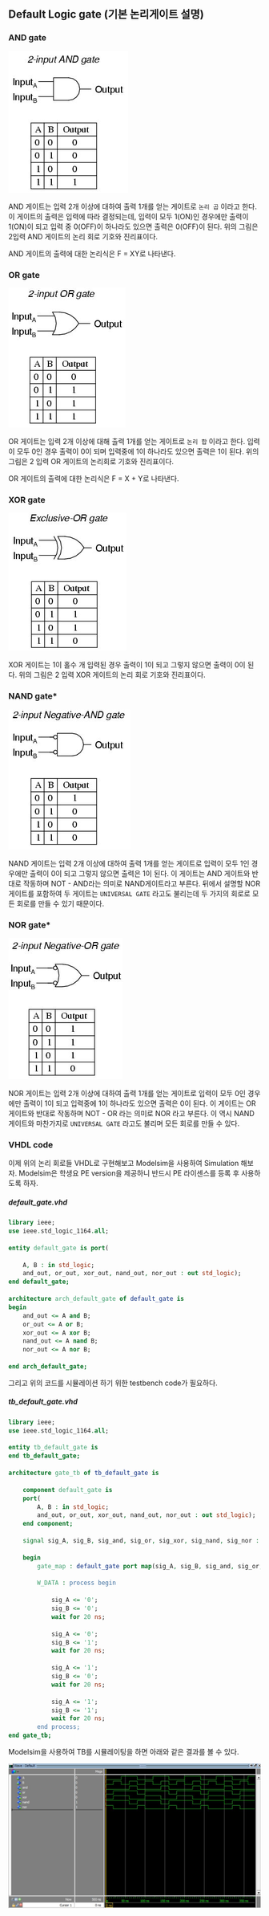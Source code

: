 ## Default Logic gate (기본 논리게이트 설명)
### AND gate
![](./img/and.jpg)  

AND 게이트는 입력 2개 이상에 대하여 출력 1개를 얻는 게이트로 `논리 곱` 이라고 한다. 이 게이트의 출력은 입력에 따라 결정되는데, 입력이 모두 1(ON)인 경우에만 출력이 1(ON)이 되고 입력 중 0(OFF)이 하나라도 있으면 출력은 0(OFF)이 된다. 위의 그림은 2입력 AND 게이트의 논리 회로 기호와 진리표이다.  

AND 게이트의 출력에 대한 논리식은 F = XY로 나타낸다.

### OR gate
![](./img/or.JPG)  

OR 게이트는 입력 2개 이상에 대해 출력 1개를 얻는 게이트로 `논리 합` 이라고 한다. 입력이 모두 0인 경우 출력이 0이 되며 입력중에 1이 하나라도 있으면 출력은 1이 된다. 위의 그림은 2 입력 OR 게이트의 논리회로 기호와 진리표이다.

OR 게이트의 출력에 대한 논리식은 F = X + Y로 나타낸다.

### XOR gate
![](./img/xor.JPG)  

XOR 게이트는 1이 홀수 개 입력된 경우 출력이 1이 되고 그렇지 않으면 출력이 0이 된다. 위의 그림은 2 입력 XOR 게이트의 논리 회로 기호와 진리표이다.

### NAND gate*
![](./img/nand.JPG)

NAND 게이트는 입력 2개 이상에 대하여 출력 1개를 얻는 게이트로 입력이 모두 1인 경우에만 출력이 0이 되고 그렇지 않으면 출력은 1이 된다. 이 게이트는 AND 게이트와 반대로 작동하며 NOT - AND라는 의미로 NAND게이트라고 부른다. 뒤에서 설명할 NOR 게이트를 포함하여 두 게이트는 `UNIVERSAL GATE` 라고도 불리는데 두 가지의 회로로 모든 회로를 만들 수 있기 때문이다.

### NOR gate*
![](./img/nor.JPG)  

NOR 게이트는 입력 2개 이상에 대하여 출력 1개를 얻는 게이트로 입력이 모두 0인 경우에만 출력이 1이 되고 입력중에 1이 하나라도 있으면 출력은 0이 된다. 이 게이트는 OR 게이트와 반대로 작동하며 NOT - OR 라는 의미로 NOR 라고 부른다. 이 역시 NAND 게이트와 마찬가지로 `UNIVERSAL GATE` 라고도 불리며 모든 회로를 만들 수 있다.

### VHDL code
이제 위의 논리 회로들 VHDL로 구현해보고 Modelsim을 사용하여 Simulation 해보자. Modelsim은 학생요 PE version을 제공하니 반드시 PE 라이센스를 등록 후 사용하도록 하자.
##### default_gate.vhd
```vhd
library ieee;
use ieee.std_logic_1164.all;

entity default_gate is port(

	A, B : in std_logic;
	and_out, or_out, xor_out, nand_out, nor_out : out std_logic);
end default_gate;

architecture arch_default_gate of default_gate is
begin
	and_out <= A and B;
	or_out <= A or B;
	xor_out <= A xor B;
	nand_out <= A nand B;
	nor_out <= A nor B;

end arch_default_gate;
```
그리고 위의 코드를 시뮬레이션 하기 위한 testbench code가 필요하다.

##### tb_default_gate.vhd
```vhd
library ieee;
use ieee.std_logic_1164.all;

entity tb_default_gate is
end tb_default_gate;

architecture gate_tb of tb_default_gate is

	component default_gate is
	port(
		A, B : in std_logic;
		and_out, or_out, xor_out, nand_out, nor_out : out std_logic);
	end component;

	signal sig_A, sig_B, sig_and, sig_or, sig_xor, sig_nand, sig_nor : std_logic;

	begin
		gate_map : default_gate port map(sig_A, sig_B, sig_and, sig_or, sig_xor, sig_nand, sig_nor);

		W_DATA : process begin

			sig_A <= '0';
			sig_B <= '0';
			wait for 20 ns;

			sig_A <= '0';
			sig_B <= '1';
			wait for 20 ns;

			sig_A <= '1';
			sig_B <= '0';
			wait for 20 ns;

			sig_A <= '1';
			sig_B <= '1';
			wait for 20 ns;
		end process;
end gate_tb;
```

Modelsim을 사용하여 TB를 시뮬레이팅을 하면 아래와 같은 결과를 볼 수 있다.

![](./img/tb.jpg)
